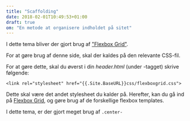 ```yaml
---
title: "Scaffolding"
date: 2018-02-01T10:49:53+01:00
draft: true
om: "En metode at organisere indholdet på sitet"
---
```

I dette tema bliver der gjort brug af ["Flexbox Grid"](http://flexboxgrid.com).

For at gøre brug af denne side, skal der kaldes på den relevante CSS-fil.

For at gøre dette, skal du øverst i din _header.html_ (under <html>-tagget) skrive følgende:

```<link rel="stylesheet" href="{{.Site.BaseURL}}css/flexboxgrid.css">```

Dette skal være det andet stylesheet du kalder på. Herefter, kan du gå ind på [Flexbox Grid](http://flexboxgrid.com), og gøre brug af de forskellige flexbox templates.

I dette tema, er der gjort meget brug af ```.center-```
